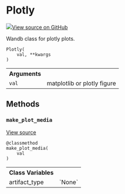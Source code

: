 # Plotly

<!-- Insert buttons and diff -->


[![](https://www.tensorflow.org/images/GitHub-Mark-32px.png)View source on GitHub](https://www.github.com/wandb/client/tree/master/wandb/data_types.py#L2365-L2409)




Wandb class for plotly plots.

<pre><code>Plotly(
    val, **kwargs
)</code></pre>



<!-- Placeholder for "Used in" -->


<!-- Tabular view -->
<table>
<tr><th>Arguments</th></tr>

<tr>
<td>
<code>val</code>
</td>
<td>
matplotlib or plotly figure
</td>
</tr>
</table>



## Methods

<h3 id="make_plot_media"><code>make_plot_media</code></h3>

<a target="_blank" href="https://www.github.com/wandb/client/tree/master/wandb/data_types.py#L2373-L2379">View source</a>

<pre><code>@classmethod</code>
<code>make_plot_media(
    val
)</code></pre>








<!-- Tabular view -->
<table>
<tr><th>Class Variables</th></tr>

<tr>
<td>
artifact_type<a id="artifact_type"></a>
</td>
<td>
`None`
</td>
</tr>
</table>

